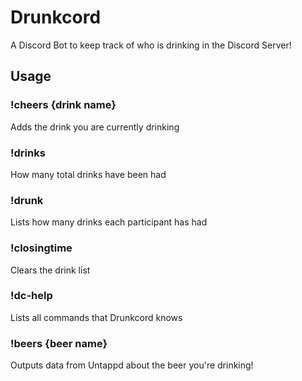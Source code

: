 # Drunkcord

A Discord Bot to keep track of who is drinking in the Discord Server!

## Usage

### !cheers {drink name}

Adds the drink you are currently drinking

### !drinks

How many total drinks have been had

### !drunk

Lists how many drinks each participant has had

### !closingtime

Clears the drink list

### !dc-help

Lists all commands that Drunkcord knows

### !beers {beer name}

Outputs data from Untappd about the beer you're drinking!
